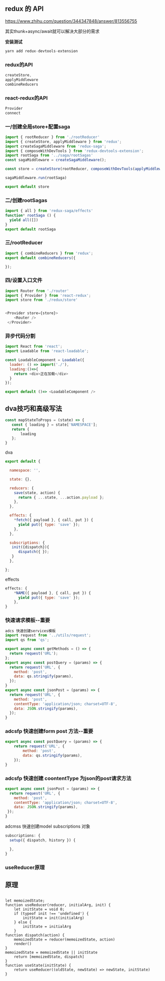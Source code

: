 ## redux 的 API

https://www.zhihu.com/question/344347848/answer/813556755

其实thunk+async/await就可以解决大部分的需求

**安装测试**

```js
yarn add redux-devtools-extension
```

### redux的API

```js
createStore, 
applyMiddleware
combineReducers
```

### react-redux的API

```js
Provider 
connect 
```

### 一/创建全局store+配置saga

```js
import { rootReducer } from './rootReducer'
import { createStore, applyMiddleware } from 'redux';
import createSagaMiddleware from 'redux-saga';
import { composeWithDevTools } from 'redux-devtools-extension';
import rootSaga from '../saga/rootSagas'
const sagaMiddleware = createSagaMiddleware();

const store = createStore(rootReducer, composeWithDevTools(applyMiddleware(sagaMiddleware)))

sagaMiddleware.run(rootSaga)

export default store

```

### 二/创建rootSagas

```js
import { all } from 'redux-saga/effects'
function* rootSaga () {
  yield all([])
}
export default rootSaga
```

### 三/rootReducer

```js
import { combineReducers } from 'redux';
export default combineReducers({

});
```

### 四/设置入口文件

```js
import Router from './router'
import { Provider } from 'react-redux';
import store from './redux/store'


<Provider store={store}>
    <Router />
 </Provider>
```



### 异步代码分割

```js
import React from 'react';
import Loadable from 'react-loadable';

const LoadableComponent = Loadable({
  loader: () => import('./'),
  loading:()=>{
    return <div>正在加载</div>
  }
});

export default ()=> <LoadableComponent />
```

## dva技巧和高级写法

```js
const mapStateToProps = (state) => {
   const { loading } = state['NAMESPACE'];
   return {
       loading
   };
}
```

dva

```js
export default {

  namespace: '',

  state: {},

  reducers: {
    save(state, action) {
      return { ...state, ...action.payload };
    },
  },

  effects: {
    *fetch({ payload }, { call, put }) {
      yield put({ type: 'save' });
    },
  },

  subscriptions: {
   init({dispatch}){
      dispatch({ });
   }
  },

};
```

effects

```js
effects: {
    *NAME({ payload }, { call, put }) {
      yield put({ type: 'save' });
    },
}
```

### 快速请求模板--重要

```js
adcs 快速创建services模板
import request from '../utils/request';
import qs from 'qs';

export async const getMethods = () => {
  return request('URL');
};
export async const postQuery = (params) => {
  return request('URL', {
    method: 'post',
    data: qs.stringify(params),
  });
}
export async const jsonPost = (params) => {
  return request('URL', {
    method: 'post',
    contentType: 'application/json; charset=UTF-8',
    data: JSON.stringify(params),
  });
}
```

### adcsfp 快速创建form post 方法--重要

```js
export async const postQuery = (params) => {
    return request('URL', {
        method: 'post',
        data: qs.stringify(params),
    });
}
```

### adcsfp 快速创建 coontentType 为json的post请求方法

```js
export async const jsonPost = (params) => {
  return request('URL', {
    method: 'post',
    contentType: 'application/json; charset=UTF-8',
    data: JSON.stringify(params),
 });
}

```

adcmss 快速创建model subscriptions 对象

```js
subscriptions: {
  setup({ dispatch, history }) {

  },
}
```









### useReducer原理

## 原理

```

let memoizedState;	
function useReducer(reducer, initialArg, init) {	
	let initState = void 0;	
	if (typeof init !== 'undefined') {	
		initState = init(initialArg)	
	} else {	
		initState = initialArg	
	}	
function dispatch(action) {	
	memoizedState = reducer(memoizedState, action)	
	render()	
}	
memoizedState = memoizedState || initState	
	return [memoizedState, dispatch]	
}	
function useState(initState) {	
	return useReducer((oldState, newState) => newState, initState)	
}
```
